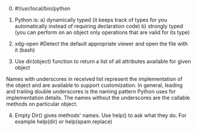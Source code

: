 0. #!/usr/local/bin/python

1. Python is:
a) dynamically typed (it keeps track of types for you automatically instead of requiring declaration code)
b) strongly typed (you can perform on an object only operations that are valid for its type)


2.  xdg-open   #Detect the default appropriate viewer and open the file with it (bash)

3. Use dir(object) function to return a list of all attributes available for given object

Names with underscores in received list represent the implementation of the object and are available to support customization. 
In general, leading and trailing double underscores is the naming pattern Python uses for implementation
details. The names without the underscores are the callable methods on particular object.

4. Empty Dir() gives methods' names. Use help() to ask what they do. For example help(dir) or help(spam.replace)